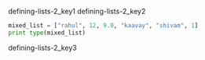 defining-lists-2_key1
defining-lists-2_key2


```python
mixed_list = ["rahul", 12, 9.0, "kaavay", "shivam", 1]
print type(mixed_list)
```

defining-lists-2_key3
